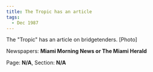 ```yaml
---  
title: The Tropic has an article  
tags:  
  - Dec 1987  
---  
```

  
The "Tropic" has an article on bridgetenders. [Photo]  
  
Newspapers: **Miami Morning News or The Miami Herald**  
  
Page: **N/A**, Section: **N/A** 
